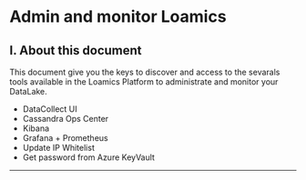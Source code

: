 # Admin and monitor Loamics

## I. About this document

This document give you the keys to discover and access to the sevarals tools available in the Loamics Platform to administrate and monitor your DataLake.

* DataCollect UI
* Cassandra Ops Center
* Kibana
* Grafana + Prometheus
* Update IP Whitelist
* Get password from Azure KeyVault

---